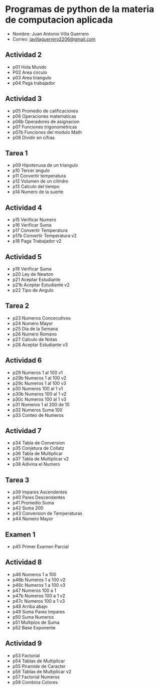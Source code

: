 # Programas de python de la materia de computacion aplicada 

- Nombre: Juan Antonio Villa Guerrero
- Correo: javillaguerrero2206@gmail.com

## Actividad 2
- p01 Hola Mundo
- P02 Area circulo
- p03 Area triangulo
- p04 Paga trabajador

## Actividad 3 
- p05 Promedio de calificaciones
- p06 Operaciones matematicas
- p06b Operadores de asignacion
- p07 Funciones trigonometricas
- p07b Funciones del modulo Math
- p08 Dividir en cifras

## Tarea 1
- p09 Hipotenusa de un triangulo
- p10 Tercer angulo
- p11 Convertir temperatura
- p12 Volumen de un cilindro
- p13 Calculo del tiempo
- p14 Numero de la suerte

## Actividad 4
- p15 Verificar Numero
- p16 Verificar Suma
- p17 Convertir Temperatura
- p17b Convertir Temperatura v2
- p18 Paga Trabajador v2

## Actividad 5
- p19 Verificar Suma
- p20 Ley de Newton
- p21 Aceptar Estudiante
- p21b Aceptar Estudiante v2
- p22 Tipo de Angulo

## Tarea 2
- p23 Numeros Concecutivos
- p24 Numero Mayor
- p25 Dia de la Semana
- p26 Numero Romano
- p27 Calculo de Notas
- p28 Aceptar Estudiante v3

## Actividad 6
- p29 Numeros 1 al 100 v1
- p29b Numeros 1 al 100 v2
- p29c Numeros 1 al 100 v3
- p30 Numeros 100 al 1 v1
- p30b Numeros 100 al 1 v2
- p30c Numeros 100 al 1 v3
- p31 Numeros 1 al 200 de 10
- p32 Numeros Suma 100
- p33 Conteo de Numeros

## Actividad 7
- p34 Tabla de Conversion
- p35 Conjetura de Collatz
- p36 Tabla de Multiplicar
- p37 Tabla de Multiplicar v2
- p38 Adivina el Numero

## Tarea 3
- p39 Impares Ascendentes
- p40 Pares Descendentes
- p41 Promedio Suma
- p42 Suma 200
- p43 Conversion de Temperaturas
- p44 Numero Mayor

## Examen 1
- p45 Primer Examen Parcial

## Actividad 8
- p46 Numeros 1 a 100
- p46b Numeros 1 a 100 v2
- p46c Numeros 1 a 100 v3
- p47 Numeros 100 a 1
- p47b Numeros 100 a 1 v2
- p47c Numeros 100 a 1 v3
- p48 Arriba abajo
- p49 Suma Pares Impares
- p50 Suma Numeros
- p51 Multiplos de Suma
- p52 Base Exponente

## Actividad 9
- p53 Factorial
- p54 Tablas de Multiplicar
- p55 Piramide de Caracter
- p56 Tablas de Multiplicar v2
- p57 Factorial Numeros
- p58 Combina Colores